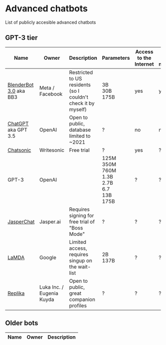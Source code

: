 # Advanced chatbots
List of publicly accesible advanced chatbots

## GPT-3 tier
Name | Owner | Description | Parameters | Access to the Internet | Long-term memory | Generate images | Lanugages | Research Papers
--- | --- | --- | --- | --- | --- | --- | --- | ---
[BlenderBot 3.0](https://blenderbot.ai/) aka BB3 | Meta / Facebook | Restricted to US residents (so I couldn't check it by myself) | 3B<br>30B<br>175B | yes | yes | ? | English | [link](https://arxiv.org/abs/2208.03188)
[ChatGPT](https://chat.openai.com/chat) aka GPT 3.5 | OpenAI | Open to public, database limited to ~2021 | ? | no | no | no | Multilanguage | ?
[Chatsonic](https://writesonic.com/chat) | Writesonic | Free trial | ? | yes | ? | yes | ? | ?
GPT-3 | OpenAI | | 125M<br>350M<br>760M<br>1.3B<br>2.7B<br>6.7<br>13B<br>175B | ? | ? | ? | English (primarily), German, Romanian and possibly others incidentally | [link](https://arxiv.org/abs/2005.14165)
[JasperChat](https://app.jasper.ai/) | Jasper.ai | Requires signing for free trial of "Boss Mode" | ? | ? | ? | ? | ? | ?
[LaMDA](aitestkitchen.withgoogle.com) | Google | Limited access, requires singup on the wait-list | 2B<br>137B | ? | ? | ? | ? | [link](https://arxiv.org/pdf/2201.08239.pdf)
[Replika](https://replika.ai/) | Luka Inc. / Eugenia Kuyda | Open to public, great companion profiles | ? | ? | ? | no | English | ?

## Older bots
Name | Owner | Description
--- | --- | ---

